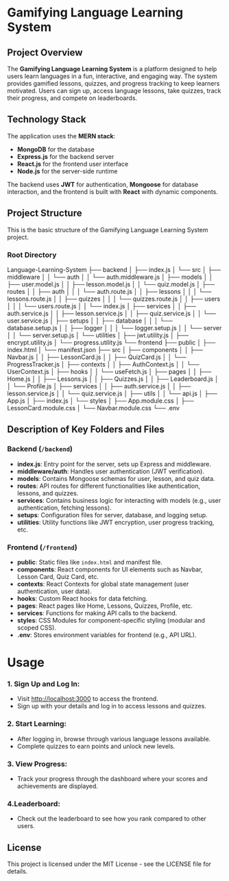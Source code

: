 # Gamifying Language Learning System

## Project Overview

The **Gamifying Language Learning System** is a platform designed to help users learn languages in a fun, interactive, and engaging way. The system provides gamified lessons, quizzes, and progress tracking to keep learners motivated. Users can sign up, access language lessons, take quizzes, track their progress, and compete on leaderboards.

## Technology Stack

The application uses the **MERN stack**:

- **MongoDB** for the database
- **Express.js** for the backend server
- **React.js** for the frontend user interface
- **Node.js** for the server-side runtime

The backend uses **JWT** for authentication, **Mongoose** for database interaction, and the frontend is built with **React** with dynamic components.


## Project Structure

This is the basic structure of the Gamifying Language Learning System project.

### Root Directory

Language-Learning-System
├── backend
│   ├── index.js
│   └── src
│       ├── middleware
│       │   └── auth
│       │       └── auth.middleware.js
│       ├── models
│       │   ├── user.model.js
│       │   ├── lesson.model.js
│       │   └── quiz.model.js
│       ├── routes
│       │   ├── auth
│       │   │   └── auth.route.js
│       │   ├── lessons
│       │   │   └── lessons.route.js
│       │   ├── quizzes
│       │   │   └── quizzes.route.js
│       │   ├── users
│       │   │   └── users.route.js
│       │   └── index.js
│       ├── services
│       │   ├── auth.service.js
│       │   ├── lesson.service.js
│       │   ├── quiz.service.js
│       │   └── user.service.js
│       ├── setups
│       │   ├── database
│       │   │   └── database.setup.js
│       │   ├── logger
│       │   │   └── logger.setup.js
│       │   └── server
│       │       └── server.setup.js
│       └── utilities
│           ├── jwt.utility.js
│           ├── encrypt.utility.js
│           └── progress.utility.js
└── frontend
    ├── public
    │   ├── index.html
    │   └── manifest.json
    ├── src
    │   ├── components
    │   │   ├── Navbar.js
    │   │   ├── LessonCard.js
    │   │   ├── QuizCard.js
    │   │   └── ProgressTracker.js
    │   ├── contexts
    │   │   ├── AuthContext.js
    │   │   └── UserContext.js
    │   ├── hooks
    │   │   └── useFetch.js
    │   ├── pages
    │   │   ├── Home.js
    │   │   ├── Lessons.js
    │   │   ├── Quizzes.js
    │   │   ├── Leaderboard.js
    │   │   └── Profile.js
    │   ├── services
    │   │   ├── auth.service.js
    │   │   ├── lesson.service.js
    │   │   └── quiz.service.js
    │   ├── utils
    │   │   └── api.js
    │   ├── App.js
    │   ├── index.js
    │   └── styles
    │       ├── App.module.css
    │       ├── LessonCard.module.css
    │       └── Navbar.module.css
    └── .env


## Description of Key Folders and Files

### Backend (`/backend`)
- **index.js**: Entry point for the server, sets up Express and middleware.
- **middleware/auth**: Handles user authentication (JWT verification).
- **models**: Contains Mongoose schemas for user, lesson, and quiz data.
- **routes**: API routes for different functionalities like authentication, lessons, and quizzes.
- **services**: Contains business logic for interacting with models (e.g., user authentication, fetching lessons).
- **setups**: Configuration files for server, database, and logging setup.
- **utilities**: Utility functions like JWT encryption, user progress tracking, etc.

### Frontend (`/frontend`)
- **public**: Static files like `index.html` and manifest file.
- **components**: React components for UI elements such as Navbar, Lesson Card, Quiz Card, etc.
- **contexts**: React Contexts for global state management (user authentication, user data).
- **hooks**: Custom React hooks for data fetching.
- **pages**: React pages like Home, Lessons, Quizzes, Profile, etc.
- **services**: Functions for making API calls to the backend.
- **styles**: CSS Modules for component-specific styling (modular and scoped CSS).
- **.env**: Stores environment variables for frontend (e.g., API URL).

# Usage

### 1. Sign Up and Log In:
- Visit [http://localhost:3000](http://localhost:3000) to access the frontend.
- Sign up with your details and log in to access lessons and quizzes.

### 2. Start Learning:
- After logging in, browse through various language lessons available.
- Complete quizzes to earn points and unlock new levels.

### 3. View Progress:
- Track your progress through the dashboard where your scores and achievements are displayed.

### 4.Leaderboard:
- Check out the leaderboard to see how you rank compared to other users.

## License
This project is licensed under the MIT License - see the LICENSE file for details.

